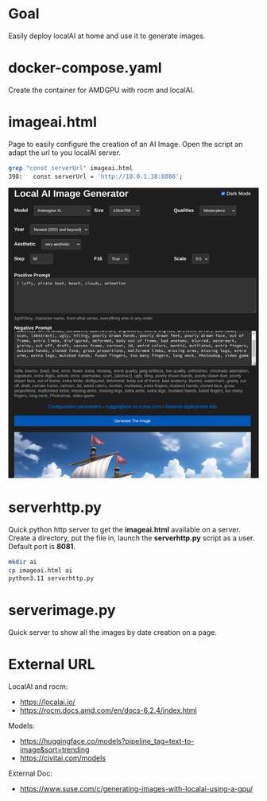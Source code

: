 # Goal

Easily deploy localAI at home and use it to generate images.

# docker-compose.yaml

Create the container for AMDGPU with rocm and localAI.

# imageai.html

Page to easily configure the creation of an AI Image.
Open the script an adapt the url to you localAI server.

```bash
grep "const serverUrl" imageai.html 
398:   const serverUrl = 'http://10.0.1.38:8080';
```

![image](https://github.com/aginies/ai/blob/774865c449736b9cef8f41f49cb5a3734fc5d060/images/imageai.jpg)

# serverhttp.py

Quick python http server to get the **imageai.html** available on a server.
Create a directory, put the file in, launch the **serverhttp.py** script as a user.
Default port is **8081**.

```bash
mkdir ai
cp imageai.html ai
python3.11 serverhttp.py
```

# serverimage.py

Quick server to show all the images by date creation on a page.

# External URL

LocalAI and rocm:
- https://localai.io/
- https://rocm.docs.amd.com/en/docs-6.2.4/index.html

Models:
- https://huggingface.co/models?pipeline_tag=text-to-image&sort=trending
- https://civitai.com/models

External Doc:
- https://www.suse.com/c/generating-images-with-localai-using-a-gpu/
